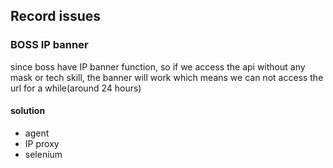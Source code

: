 ## Record issues



### BOSS IP banner

since boss have IP banner function, so if we access the api without any mask or tech 
skill, the banner will work which means we can not access the url 
for a while(around 24 hours)


#### solution
- agent
- IP proxy
- selenium
 